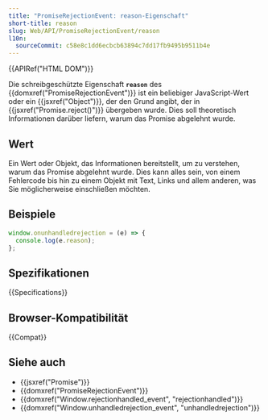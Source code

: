 ```yaml
---
title: "PromiseRejectionEvent: reason-Eigenschaft"
short-title: reason
slug: Web/API/PromiseRejectionEvent/reason
l10n:
  sourceCommit: c58e8c1dd6ecbcb63894c7dd17fb9495b9511b4e
---
```


{{APIRef("HTML DOM")}}

Die schreibgeschützte Eigenschaft **`reason`** des {{domxref("PromiseRejectionEvent")}} ist ein beliebiger JavaScript-Wert oder ein {{jsxref("Object")}}, der den Grund angibt, der in {{jsxref("Promise.reject()")}} übergeben wurde. Dies soll theoretisch Informationen darüber liefern, warum das Promise abgelehnt wurde.

## Wert

Ein Wert oder Objekt, das Informationen bereitstellt, um zu verstehen, warum das Promise abgelehnt wurde. Dies kann alles sein, von einem Fehlercode bis hin zu einem Objekt mit Text, Links und allem anderen, was Sie möglicherweise einschließen möchten.

## Beispiele

```js
window.onunhandledrejection = (e) => {
  console.log(e.reason);
};
```

## Spezifikationen

{{Specifications}}

## Browser-Kompatibilität

{{Compat}}

## Siehe auch

- {{jsxref("Promise")}}
- {{domxref("PromiseRejectionEvent")}}
- {{domxref("Window.rejectionhandled_event", "rejectionhandled")}}
- {{domxref("Window.unhandledrejection_event", "unhandledrejection")}}
